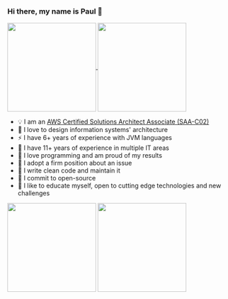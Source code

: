 ### Hi there, my name is Paul 👋

<p>
<a href="#">
  <img height= "200px" align="center" src="https://github-readme-stats.vercel.app/api?username=maslick&count_private=true&show_icons=true&include_all_commits=true&show_icons=true&theme=dark&custom_title=Here%20are%20some%20of%20my%20stats" />
</a>
<a href="#">
  <img height= "200px" align="center" src="https://github-readme-stats.vercel.app/api/top-langs/?username=maslick&layout=compact&theme=dark&show_icons=true&langs_count=20&custom_title=Here%20are%20some%20languages%20I%27ve%20used" />
</a>
</p>



- 💡 I am an [AWS Certified Solutions Architect Associate (SAA-C02)](https://github.com/maslick/certifications/blob/master/AWS%20Certified%20Solutions%20Architect%20-%20Associate%20certificate.pdf)
- 🌱 I love to design information systems' architecture
- ⚡ I have 6+ years of experience with JVM languages
- 🚀 I have 11+ years of experience in multiple IT areas
- 💬 I love programming and am proud of my results
- 🤔 I adopt a firm position about an issue
- 🍭 I write clean code and maintain it
- 👯 I commit to open-source
- 🔭 I like to educate myself, open to cutting edge technologies and new challenges

[<img src="https://images.credly.com/size/680x680/images/0e284c3f-5164-4b21-8660-0d84737941bc/image.png" width="200"/>](https://www.credly.com/badges/f6d83830-9fb3-4e94-a680-df62f705b2f0/linked_in_profile)
[<img src="https://images.credly.com/size/680x680/images/00634f82-b07f-4bbd-a6bb-53de397fc3a6/image.png" width="200"/>](https://www.credly.com/badges/c503e4dc-5946-45d2-aee1-35db5869a742)


